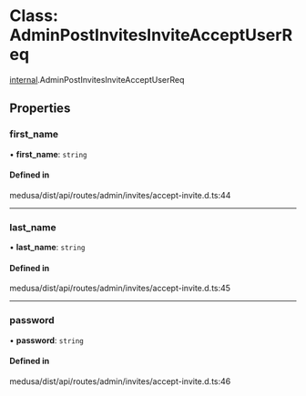 # Class: AdminPostInvitesInviteAcceptUserReq

[internal](../modules/internal-9.md).AdminPostInvitesInviteAcceptUserReq

## Properties

### first\_name

• **first\_name**: `string`

#### Defined in

medusa/dist/api/routes/admin/invites/accept-invite.d.ts:44

___

### last\_name

• **last\_name**: `string`

#### Defined in

medusa/dist/api/routes/admin/invites/accept-invite.d.ts:45

___

### password

• **password**: `string`

#### Defined in

medusa/dist/api/routes/admin/invites/accept-invite.d.ts:46
